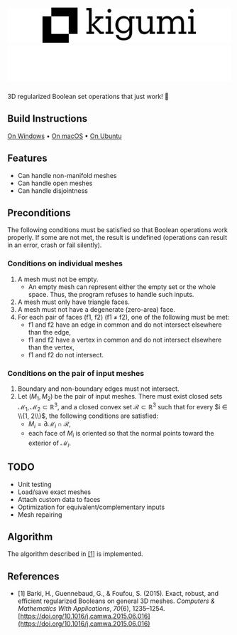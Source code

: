 # ![kigumi](docs/logo.png#gh-light-mode-only)![kigumi](docs/logo_dark.png#gh-dark-mode-only)

3D regularized Boolean set operations that just work! 🙌

## Build Instructions

[On Windows](docs/build-windows.md) • [On macOS](docs/build-macos.md) • [On Ubuntu](docs/build-ubuntu.md)

## Features

- Can handle non-manifold meshes
- Can handle open meshes
- Can handle disjointness

## Preconditions

The following conditions must be satisfied so that Boolean operations work properly. If some are not met, the result is undefined (operations can result in an error, crash or fail silently).

### Conditions on individual meshes

1. A mesh must not be empty.
   - An empty mesh can represent either the empty set or the whole space. Thus, the program refuses to handle such inputs.
1. A mesh must only have triangle faces.
1. A mesh must not have a degenerate (zero-area) face.
1. For each pair of faces (f1, f2) (f1 ≠ f2), one of the following must be met:
   - f1 and f2 have an edge in common and do not intersect elsewhere than the edge,
   - f1 and f2 have a vertex in common and do not intersect elsewhere than the vertex,
   - f1 and f2 do not intersect.

### Conditions on the pair of input meshes

1. Boundary and non-boundary edges must not intersect.
1. Let $(M_1, M_2)$ be the pair of input meshes. There must exist closed sets $\mathcal{M}_1, \mathcal{M}_2 ⊂ ℝ^3$, and a closed convex set $\mathcal{R} ⊂ ℝ^3$ such that for every $i ∈ \\{1, 2\\}$, the following conditions are satisfied:
   - $M_i = ∂\mathcal{M}_i ∩ \mathcal{R}$,
   - each face of $M_i$ is oriented so that the normal points toward the exterior of $\mathcal{M}_i$.

## TODO

- Unit testing
- Load/save exact meshes
- Attach custom data to faces
- Optimization for equivalent/complementary inputs
- Mesh repairing

## Algorithm

The algorithm described in [[1]](#1) is implemented.

## References

- <a id="1">[1]</a> Barki, H., Guennebaud, G., & Foufou, S. (2015). Exact, robust, and efficient regularized Booleans on general 3D meshes. _Computers & Mathematics With Applications_, _70_(6), 1235–1254. [https://doi.org/10.1016/j.camwa.2015.06.016](https://doi.org/10.1016/j.camwa.2015.06.016)

